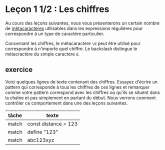# Leçon 1 1/2 : Les chiffres

Au cours des leçons suivantes, nous vous présenterons un certain nombre de [métacaractères](https://fr.wikipedia.org/wiki/M%C3%A9tacaract%C3%A8re) utilisables dans les expressions régulières pour correspondre à un type de caractère particulier.

Concernant les chiffres, le métacaractère `\d` peut être utilisé pour correspondre à n'importe quel chiffre. Le backslash distingue le métacractère du simple caractère `d`.

## exercice

Voici quelques lignes de texte contenant des chiffres. Essayez d'écrire un pattern qui corresponde à tous les chiffres de ces lignes et remarquer comme votre pattern correspond avec les chiffres où qu'ils se situent dans la chaîne et pas simplement en partant du début. Nous verrons comment contrôler ce comportement dans une des leçons suivantes.

| tâche | texte                |
| ----- | -------------------- |
| match | const distance = 123 |
| match | define "123"         |
| match | abc123xyz            |
